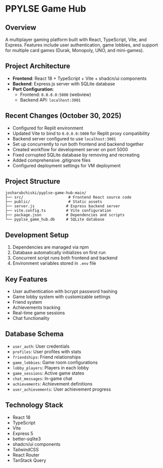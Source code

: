 # PPYLSE Game Hub

## Overview
A multiplayer gaming platform built with React, TypeScript, Vite, and Express. Features include user authentication, game lobbies, and support for multiple card games (Durak, Monopoly, UNO, and mini-games).

## Project Architecture
- **Frontend**: React 18 + TypeScript + Vite + shadcn/ui components
- **Backend**: Express.js server with SQLite database
- **Port Configuration**:
  - Frontend: `0.0.0.0:5000` (webview)
  - Backend API: `localhost:3001`

## Recent Changes (October 30, 2025)
- Configured for Replit environment
- Updated Vite to bind to `0.0.0.0:5000` for Replit proxy compatibility
- Backend server configured to use `localhost:3001` 
- Set up concurrently to run both frontend and backend together
- Created workflow for development server on port 5000
- Fixed corrupted SQLite database by removing and recreating
- Added comprehensive .gitignore files
- Configured deployment settings for VM deployment

## Project Structure
```
josharubchiski/pyplse-game-hub-main/
├── src/                    # Frontend React source code
├── public/                 # Static assets
├── server.js              # Express backend server
├── vite.config.ts         # Vite configuration
├── package.json           # Dependencies and scripts
└── pyplse_game_hub.db     # SQLite database
```

## Development Setup
1. Dependencies are managed via npm
2. Database automatically initializes on first run
3. Concurrent script runs both frontend and backend
4. Environment variables stored in `.env` file

## Key Features
- User authentication with bcrypt password hashing
- Game lobby system with customizable settings
- Friend system
- Achievements tracking
- Real-time game sessions
- Chat functionality

## Database Schema
- `user_auth`: User credentials
- `profiles`: User profiles with stats
- `friendships`: Friend relationships
- `game_lobbies`: Game room configurations
- `lobby_players`: Players in each lobby
- `game_sessions`: Active game states
- `chat_messages`: In-game chat
- `achievements`: Achievement definitions
- `user_achievements`: User achievement progress

## Technology Stack
- React 18
- TypeScript
- Vite
- Express 5
- better-sqlite3
- shadcn/ui components
- TailwindCSS
- React Router
- TanStack Query
